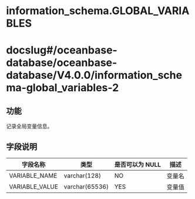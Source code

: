 information_schema.GLOBAL_VARIABLES
========================================================

# docslug#/oceanbase-database/oceanbase-database/V4.0.0/information_schema-global_variables-2

功能
-----------

记录全局变量信息。

字段说明
-------------

|    **字段名称**    |     **类型**     | **是否可以为 NULL** | **描述** |
|----------------|----------------|----------------|--------|
| VARIABLE_NAME  | varchar(128)   | NO             | 变量名    |
| VARIABLE_VALUE | varchar(65536) | YES            | 变量值    |
